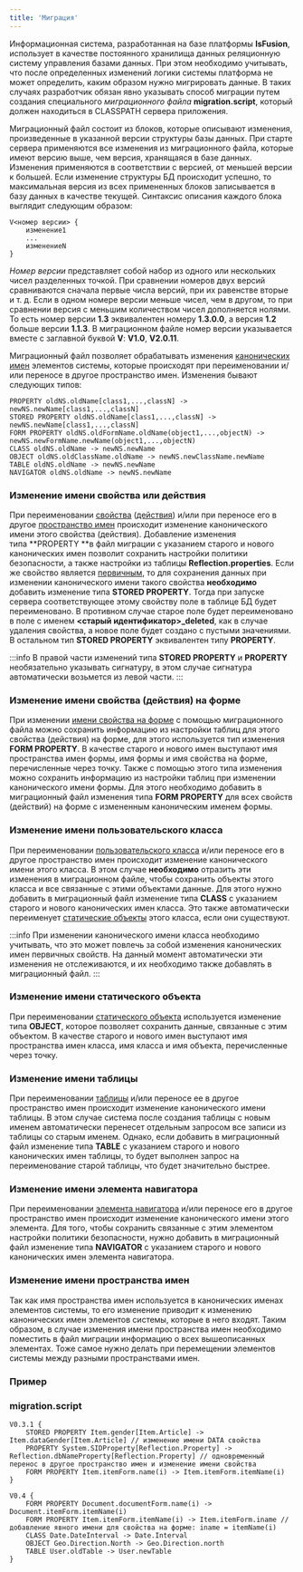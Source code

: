 ```yaml
---
title: 'Миграция'
---
```


Информационная система, разработанная на базе платформы **lsFusion**, использует в качестве постоянного хранилища данных реляционную систему управления базами данных. При этом необходимо учитывать, что после определенных изменений логики системы платформа не может определить, каким образом нужно мигрировать данные. В таких случаях разработчик обязан явно указывать способ миграции путем создания специального *миграционного файла* **migration.script**, который должен находиться в CLASSPATH сервера приложения.

Миграционный файл состоит из блоков, которые описывают изменения, произведенные в указанной версии структуры базы данных. При старте сервера применяются все изменения из миграционного файла, которые имеют версию выше, чем версия, хранящаяся в базе данных. Изменения применяются в соответствии с версией, от меньшей версии к большей. Если изменение структуры БД происходит успешно, то максимальная версия из всех примененных блоков записывается в базу данных в качестве текущей. Синтаксис описания каждого блока выглядит следующим образом:

    V<номер версии> {
        изменение1
        ...
        изменениеN 
    }

*Номер версии* представляет собой набор из одного или нескольких чисел разделенных точкой. При сравнении номеров двух версий сравниваются сначала первые числа версий, при их равенстве вторые и т. д. Если в одном номере версии меньше чисел, чем в другом, то при сравнении версия с меньшим количеством чисел дополняется нолями. То есть номер версии **1.3** эквивалентен номеру **1.3.0.0**, а версия **1.2** больше версии **1.1.3**. В миграционном файле номер версии указывается вместе с заглавной буквой **V**: **V1.0**, **V2.0.11**.

Миграционный файл позволяет обрабатывать изменения [канонических имен](Naming.md#canonicalname) элементов системы, которые происходят при переименовании и/или переносе в другое пространство имен. Изменения бывают следующих типов: 

    PROPERTY oldNS.oldName[class1,...,classN] -> newNS.newName[class1,...,classN]
    STORED PROPERTY oldNS.oldName[class1,...,classN] -> newNS.newName[class1,...,classN]
    FORM PROPERTY oldNS.oldFormName.oldName(object1,...,objectN) -> newNS.newFormName.newName(object1,...,objectN)  
    CLASS oldNS.oldName -> newNS.newName
    OBJECT oldNS.oldClassName.oldName -> newNS.newClassName.newName
    TABLE oldNS.oldName -> newNS.newName
    NAVIGATOR oldNS.oldName -> newNS.newName

### Изменение имени свойства или действия

При переименовании [свойства](Properties.md) ([действия](Actions.md)) и/или при переносе его в другое [пространство имен](Naming.md#namespace) происходит изменение канонического имени этого свойства (действия). Добавление изменения типа **PROPERTY **в файл миграции с указанием старого и нового канонических имен позволит сохранить настройки политики безопасности, а также настройки из таблицы **Reflection.properties**. Если же свойство является [первичным](Data_properties_DATA_.md), то для сохранения данных при изменении канонического имени такого свойства **необходимо** добавить изменение типа **STORED PROPERTY**. Тогда при запуске сервера соответствующее этому свойству поле в таблице БД будет переименовано. В противном случае старое поле будет переименовано в поле с именем **<старый идентификатор\>\_deleted**, как в случае удаления свойства, а новое поле будет создано с пустыми значениями. В остальном тип **STORED PROPERTY** эквивалентен типу **PROPERTY**.


:::info
В правой части изменений типа **STORED PROPERTY** и **PROPERTY** необязательно указывать сигнатуру, в этом случае сигнатура автоматически возьмется из левой части.
:::

### Изменение имени свойства (действия) на форме

При изменении [имени свойства на форме](Properties_and_actions_block.md#name-broken) с помощью миграционного файла можно сохранить информацию из настройки таблиц для этого свойства (действия) на форме, для этого иcпользуется тип изменения **FORM PROPERTY**. В качестве старого и нового имен выступают имя пространства имен формы, имя формы и имя свойства на форме, перечисленные через точку. Также с помощью этого типа изменения можно сохранить информацию из настройки таблиц при изменении канонического имени формы. Для этого необходимо добавить в миграционный файл изменения типа **FORM PROPERTY** для всех свойств (действий) на форме с измененным каноническим именем формы.

### Изменение имени пользовательского класса

При переименовании [пользовательского класса](Static_objects.md) и/или переносе его в другое пространство имен происходит изменение канонического имени этого класса. В этом случае **необходимо** отразить эти изменения в миграционном файле, чтобы сохранить объекты этого класса и все связанные с этими объектами данные. Для этого нужно добавить в миграционный файл изменение типа **CLASS** с указанием старого и нового канонических имен класса. Это также автоматически переименует [статические объекты](User_classes.md) этого класса, если они существуют. 


:::info
При изменении канонического имени класса необходимо учитывать, что это может повлечь за собой изменения канонических имен первичных свойств. На данный момент автоматически эти изменения не отслеживаются, и их необходимо также добавлять в миграционный файл.
:::

### Изменение имени статического объекта

При переименовании [статического объекта](User_classes.md) используется изменение типа **OBJECT**, которое позволяет сохранить данные, связанные с этим объектом. В качестве старого и нового имен выступают имя пространства имен класса, имя класса и имя объекта, перечисленные через точку. 

### Изменение имени таблицы

При переименовании [таблицы](Tables.md) и/или переносе ее в другое пространство имен происходит изменение канонического имени таблицы. В этом случае система после создания таблицы с новым именем автоматически перенесет отдельным запросом все записи из таблицы со старым именем. Однако, если добавить в миграционный файл изменение типа **TABLE** с указанием старого и нового канонических имен таблицы, то будет выполнен запрос на переименование старой таблицы, что будет значительно быстрее.

### Изменение имени элемента навигатора

При переименовании [элемента навигатора](Navigator.md) и/или переносе его в другое пространство имен происходит изменение канонического имени этого элемента. Для того, чтобы сохранить связанные с этим элементом настройки политики безопасности, нужно добавить в миграционный файл изменение типа **NAVIGATOR** с указанием старого и нового канонических имен элемента навигатора. 

### Изменение имени пространства имен

Так как имя пространства имен используется в канонических именах элементов системы, то его изменение приводит к изменению канонических имен элементов системы, которые в него входят. Таким образом, в случае изменения имени пространства имен необходимо поместить в файл миграции информацию о всех вышеописанных элементах. Тоже самое нужно делать при перемещении элементов системы между разными пространствами имен.

### Пример

### migration.script

    V0.3.1 {
        STORED PROPERTY Item.gender[Item.Article] -> Item.dataGender[Item.Article] // изменение имени DATA свойства
        PROPERTY System.SIDProperty[Reflection.Property] -> Reflection.dbNameProperty[Reflection.Property] // одновременный перенос в другое пространство имен и изменение имени свойства
        FORM PROPERTY Item.itemForm.name(i) -> Item.itemForm.itemName(i)
    }
     
    V0.4 {
        FORM PROPERTY Document.documentForm.name(i) -> Document.itemForm.itemName(i)
        FORM PROPERTY Item.itemForm.itemName(i) -> Item.itemForm.iname // добавление явного имени для свойства на форме: iname = itemName(i)
        CLASS Date.DateInterval -> Date.Interval
        OBJECT Geo.Direction.North -> Geo.Direction.north
        TABLE User.oldTable -> User.newTable
    }
